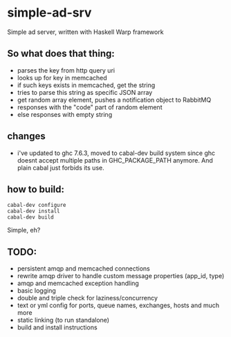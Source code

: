 simple-ad-srv
=============

Simple ad server, written with Haskell Warp framework

So what does that thing:
--
* parses the key from http query uri
* looks up for key in memcached
* if such keys exists in memcached, get the string
* tries to parse this string as specific JSON array
* get random array element, pushes a notification object to RabbitMQ
* responses with the "code" part of random element
* else responses with empty string


changes
--

 * i've updated to ghc 7.6.3, moved to cabal-dev build system since ghc doesnt accept multiple paths in 
    GHC_PACKAGE_PATH anymore. And plain cabal just forbids its use.

how to build:
--

    cabal-dev configure
    cabal-dev install
    cabal-dev build

Simple, eh?

TODO: 
--
* persistent amqp and memcached connections
* rewrite amqp driver to handle custom message properties (app_id, type)
* amqp and memcached exception handling
* basic logging
* double and triple check for laziness/concurrency
* text or yml config for ports, queue names, exchanges, hosts and much more
* static linking (to run standalone)
* build and install instructions

